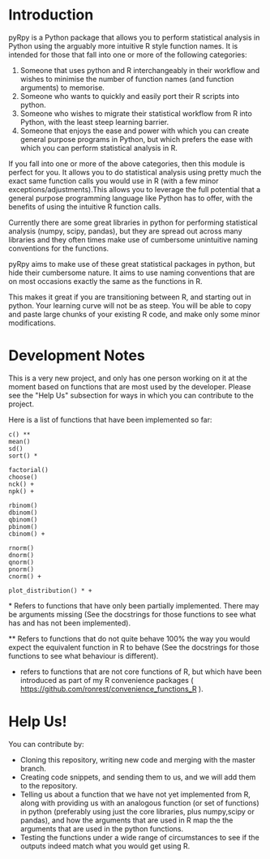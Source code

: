 # Introduction
pyRpy is a Python package that allows you to perform statistical analysis in 
Python using the arguably more intuitive R style function names. It is intended 
for those that fall into one or more of the following categories:

1. Someone that uses python and R interchangeably in their workflow and wishes 
to minimise the number of function names (and function arguments) to memorise.
2. Someone who wants to quickly and easily port their R scripts into python. 
3. Someone who wishes to migrate their statistical workflow from R into Python, 
with the least steep learning barrier. 
4. Someone that enjoys the ease and power with which you can create general 
purpose programs in Python, but which prefers the ease with which you can 
perform statistical analysis in R. 


If you fall into one or more of the above categories, then this module is 
perfect for you. It allows you to do statistical analysis using pretty much the 
exact same function calls you would use in R (with a few minor 
exceptions/adjustments).This allows you to leverage the full potential that a 
general purpose programming language like Python has to offer, with the benefits 
of using the intuitive R function calls.

Currently there are some great libraries in python for performing statistical
analysis (numpy, scipy, pandas), but they are spread out across many libraries
and they often times make use of cumbersome unintuitive naming conventions
for the functions.

pyRpy aims to make use of these great statistical packages in python, but hide
their cumbersome nature. It aims to use naming conventions that are on most
occasions exactly the same as the functions in R.

This makes it great if you are transitioning between R, and starting out in
python. Your learning curve will not be as steep. You will be able to copy and
paste large chunks of your existing R code, and make only some minor
modifications.


# Development Notes
This is a very new project, and only has one person working on it at the moment
based on functions that are most used by the developer. Please see the "Help Us"
subsection for ways in which you can contribute to the project.

Here is a list of functions that have been implemented so far:

    c() **
    mean()
    sd()
    sort() * 
    
    factorial()
    choose()
    nck() +  
    npk() +
    
    rbinom()
    dbinom()
    qbinom()
    pbinom()
    cbinom() + 
    
    rnorm()
    dnorm()
    qnorm()
    pnorm()
    cnorm() +
    
    plot_distribution() * +
    
\* Refers to functions that have only been partially implemented. There may be 
arguments missing (See the docstrings for those functions to see what has and 
has not been implemented).

** Refers to functions that do not quite behave 100% the way you would expect 
the equivalent function in R to behave (See the docstrings for those functions 
to see what behaviour is different).

+ refers to functions that are not core functions of R, but which have been 
introduced as part of my R convenience packages ( https://github.com/ronrest/convenience_functions_R ).

# Help Us!
You can contribute by:
- Cloning this repository, writing new code and merging with the master branch.
- Creating code snippets, and sending them to us, and we will add them to the
repository.
- Telling us about a function that we have not yet implemented from R, along
with providing us with an analogous function (or set of functions) in python
(preferably using just the core libraries, plus numpy,scipy or pandas), and how
the arguments that are used in R map the the arguments that are used in the
python functions.
- Testing the functions under a wide range of circumstances to see if the 
outputs indeed match what you would get using R. 


